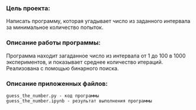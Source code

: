 ###  Цель проекта: 
Написать программу, которая угадывает число из заданного интервала за минимальное количество попыток.

###  Описание работы программы:
Программа находит загаданное число из интервала от 1 до 100 в 1000 экспериментов, и показывает среднее количество итераций. Реализована с помощью бинарного поиска.
 
### Описание приложенных файлов:
    guess_the_number.py - код программы
    guess_the_number.ipynb - результат выполнения программы

